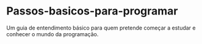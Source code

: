 # Passos-basicos-para-programar
Um guia de entendimento básico para quem pretende começar a estudar e conhecer o mundo da programação.
